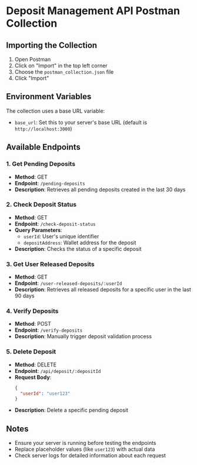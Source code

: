 # Deposit Management API Postman Collection

## Importing the Collection

1. Open Postman
2. Click on "Import" in the top left corner
3. Choose the `postman_collection.json` file
4. Click "Import"

## Environment Variables

The collection uses a base URL variable:
- `base_url`: Set this to your server's base URL (default is `http://localhost:3000`)

## Available Endpoints

### 1. Get Pending Deposits
- **Method**: GET
- **Endpoint**: `/pending-deposits`
- **Description**: Retrieves all pending deposits created in the last 30 days

### 2. Check Deposit Status
- **Method**: GET
- **Endpoint**: `/check-deposit-status`
- **Query Parameters**:
  - `userId`: User's unique identifier
  - `depositAddress`: Wallet address for the deposit
- **Description**: Checks the status of a specific deposit

### 3. Get User Released Deposits
- **Method**: GET
- **Endpoint**: `/user-released-deposits/:userId`
- **Description**: Retrieves all released deposits for a specific user in the last 90 days

### 4. Verify Deposits
- **Method**: POST
- **Endpoint**: `/verify-deposits`
- **Description**: Manually trigger deposit validation process

### 5. Delete Deposit
- **Method**: DELETE
- **Endpoint**: `/api/deposit/:depositId`
- **Request Body**:
  ```json
  {
    "userId": "user123"
  }
  ```
- **Description**: Delete a specific pending deposit

## Notes
- Ensure your server is running before testing the endpoints
- Replace placeholder values (like `user123`) with actual data
- Check server logs for detailed information about each request
